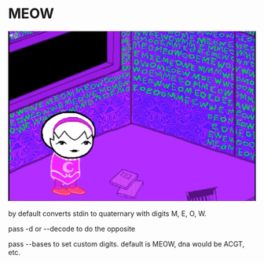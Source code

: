 # MEOW

![meowmeowmeowmeowmeow](rose.png)

by default converts stdin to quaternary with digits M, E, O, W.

pass -d or --decode to do the opposite

pass --bases to set custom digits. default is MEOW, dna would be ACGT, etc.
